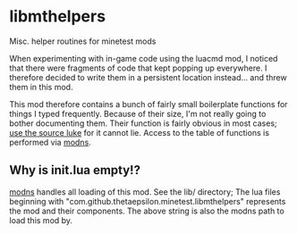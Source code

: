 # libmthelpers
Misc. helper routines for minetest mods

When experimenting with in-game code using the luacmd mod,
I noticed that there were fragments of code that kept popping up everywhere.
I therefore decided to write them in a persistent location instead...
and threw them in this mod.

This mod therefore contains a bunch of fairly small boilerplate functions for things I typed frequently.
Because of their size, I'm not really going to bother documenting them.
Their function is fairly obvious in most cases;
[use the source luke][1] for it cannot lie.
Access to the table of functions is performed via [modns][2].

## Why is init.lua empty!?
[modns][2] handles all loading of this mod.
See the lib/ directory;
The lua files beginning with "com.github.thetaepsilon.minetest.libmthelpers"
represents the mod and their components.
The above string is also the modns path to load this mod by.



[1]: https://blog.codinghorror.com/learn-to-read-the-source-luke/
[2]: https://github.com/thetaepsilon-gamedev/minetest-mod-modns

